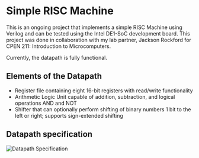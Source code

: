 # Simple RISC Machine

This is an ongoing project that implements a simple RISC Machine using Verilog and can be tested using the Intel DE1-SoC development board.
This project was done in collaboration with my lab partner, Jackson Rockford for CPEN 211: Introduction to Microcomputers.

Currently, the datapath is fully functional. 

## Elements of the Datapath
* Register file containing eight 16-bit registers with read/write functionality
* Arithmetic Logic Unit capable of addition, subtraction, and logical operations AND and NOT
* Shifter that can optionally perform shifting of binary numbers 1 bit to the left or right; supports sign-extended shifting

## Datapath specification
![Datapath Specification](https://github.com/thomasafroo/RISCMachine/blob/main/Datapathspec.png?raw=true)
